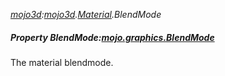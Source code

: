 _[mojo3d](../../modules/mojo3d/mojo3d-module.md):[mojo3d](../../modules/mojo3d/mojo3d-module.md).[Material](../../modules/mojo3d/mojo3d-material.md).BlendMode_
##### Property BlendMode:[mojo.graphics.BlendMode](../../modules/mojo/mojo-graphics-blendmode.md)
The material blendmode.
